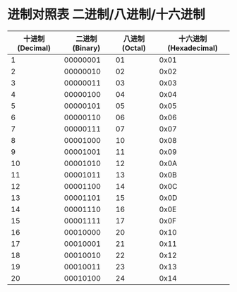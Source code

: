 # 进制对照表 二进制/八进制/十六进制



| 十进制 (Decimal) | 二进制 (Binary) | 八进制 (Octal) | 十六进制 (Hexadecimal) |
| ---------------- | --------------- | -------------- | ---------------------- |
| 1                | 00000001        | 01             | 0x01                   |
| 2                | 00000010        | 02             | 0x02                   |
| 3                | 00000011        | 03             | 0x03                   |
| 4                | 00000100        | 04             | 0x04                   |
| 5                | 00000101        | 05             | 0x05                   |
| 6                | 00000110        | 06             | 0x06                   |
| 7                | 00000111        | 07             | 0x07                   |
| 8                | 00001000        | 10             | 0x08                   |
| 9                | 00001001        | 11             | 0x09                   |
| 10               | 00001010        | 12             | 0x0A                   |
| 11               | 00001011        | 13             | 0x0B                   |
| 12               | 00001100        | 14             | 0x0C                   |
| 13               | 00001101        | 15             | 0x0D                   |
| 14               | 00001110        | 16             | 0x0E                   |
| 15               | 00001111        | 17             | 0x0F                   |
| 16               | 00010000        | 20             | 0x10                   |
| 17               | 00010001        | 21             | 0x11                   |
| 18               | 00010010        | 22             | 0x12                   |
| 19               | 00010011        | 23             | 0x13                   |
| 20               | 00010100        | 24             | 0x14                   |
